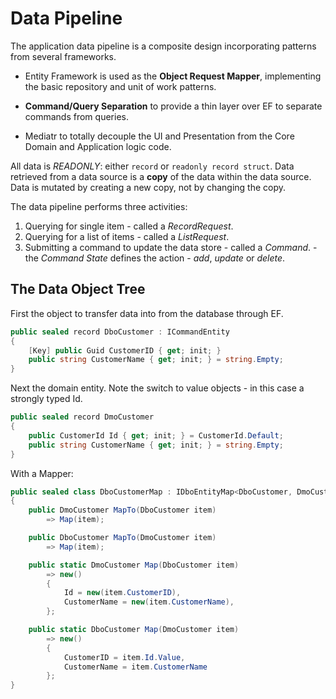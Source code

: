 #  Data Pipeline

The application data pipeline is a composite design incorporating patterns from several frameworks.

- Entity Framework is used as the **Object Request Mapper**, implementing the basic repository and unit of work patterns.  

- **Command/Query Separation** to provide a thin layer over EF to separate commands from queries.  

- Mediatr to totally decouple the UI and Presentation from the Core Domain and Application logic code.


All data is *READONLY*: either `record` or `readonly record struct`.  Data retrieved from a data source is a **copy** of the data within the data source.  Data is mutated by creating a new copy, not by changing the copy.

The data pipeline performs three activities:

1. Querying for single item - called a *RecordRequest*.
2. Querying for a list of items - called a *ListRequest*.
3. Submitting a command to update the data store - called a *Command*. - the *Command State* defines the action - *add*, *update* or *delete*.

## The Data Object Tree

First the object to transfer data into from the database through EF.

```csharp
public sealed record DboCustomer : ICommandEntity
{
    [Key] public Guid CustomerID { get; init; }
    public string CustomerName { get; init; } = string.Empty;
}
```

Next the domain entity.  Note the switch to value objects - in this case a strongly typed Id.

```csharp
public sealed record DmoCustomer
{
    public CustomerId Id { get; init; } = CustomerId.Default;
    public string CustomerName { get; init; } = string.Empty;
}
```
With a Mapper:

```csharp
public sealed class DboCustomerMap : IDboEntityMap<DboCustomer, DmoCustomer>
{
    public DmoCustomer MapTo(DboCustomer item)
        => Map(item);

    public DboCustomer MapTo(DmoCustomer item)
        => Map(item);

    public static DmoCustomer Map(DboCustomer item)
        => new()
        {
            Id = new(item.CustomerID),
            CustomerName = new(item.CustomerName),
        };

    public static DboCustomer Map(DmoCustomer item)
        => new()
        {
            CustomerID = item.Id.Value,
            CustomerName = item.CustomerName
        };
}
```


```csharp
```
